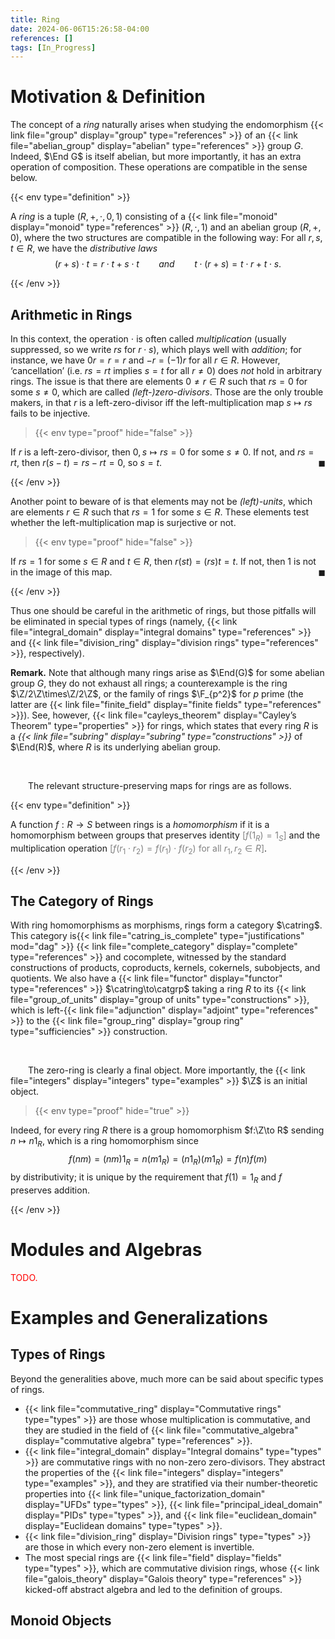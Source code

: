 ```yaml
---
title: Ring
date: 2024-06-06T15:26:58-04:00
references: []
tags: [In_Progress]
---
```


# Motivation & Definition

The concept of a *ring* naturally arises when studying the endomorphism {{< link file="group" display="group" type="references" >}} of an {{< link file="abelian_group" display="abelian" type="references" >}} group $G$. Indeed, $\End G$ is itself abelian, but more importantly, it has an extra operation of composition. These operations are compatible in the sense below.

{{< env type="definition" >}}

A *ring* is a tuple $(R,+,\cdot,0,1)$ consisting of a {{< link file="monoid" display="monoid" type="references" >}} $(R,\cdot,1)$ and an abelian group $(R,+,0)$, where the two structures are compatible in the following way: For all $r,s,t\in R$, we have the *distributive laws*
$$\begin{equation}
    (r+s)\cdot t=r\cdot t+s\cdot t\ \ \ \ \ \ \ \ \mathit{and}\ \ \ \ \ \ \ \ t\cdot(r+s)=t\cdot r+t\cdot s.
\end{equation}$$

{{< /env >}}

## Arithmetic in Rings

In this context, the operation $\cdot$ is often called *multiplication* (usually suppressed, so we write $rs$ for $r\cdot s$), which plays well with *addition*; for instance, we have $0r=r=r$ and $-r=(-1)r$ for all $r\in R$. However, ‘cancellation’ (i.e. $rs=rt$ implies $s=t$ for all $r\neq0$) does *not* hold in arbitrary rings. The issue is that there are elements $0\neq r\in R$ such that $rs=0$ for some $s\neq0$, which are called *(left-)zero-divisors*. Those are the only trouble makers, in that $r$ is a left-zero-divisor iff the left-multiplication map $s\mapsto rs$ fails to be injective.

>{{< env type="proof" hide="false" >}}

If $r$ is a left-zero-divisor, then $0,s\mapsto rs=0$ for some $s\neq0$. If not, and $rs=rt$, then $r(s-t)=rs-rt=0$, so $s=t$.<span style="float:right;">$\blacksquare$</span>

{{< /env >}}

Another point to beware of is that elements may not be *(left)-units*, which are elements $r\in R$ such that $rs=1$ for some $s\in R$. These elements test whether the left-multiplication map is surjective or not.

>{{< env type="proof" hide="false" >}}

If $rs=1$ for some $s\in R$ and $t\in R$, then $r(st)=(rs)t=t$. If not, then $1$ is not in the image of this map.<span style="float:right;">$\blacksquare$</span>

{{< /env >}}

Thus one should be careful in the arithmetic of rings, but those pitfalls will be eliminated in special types of rings (namely, {{< link file="integral_domain" display="integral domains" type="references" >}} and {{< link file="division_ring" display="division rings" type="references" >}}, respectively).

<div class="space"></div>

**Remark.** Note that although many rings arise as $\End(G)$ for some abelian group $G$, they do not exhaust all rings; a counterexample is the ring $\Z/2\Z\times\Z/2\Z$, or the family of rings $\F_{p^2}$ for $p$ prime (the latter are {{< link file="finite_field" display="finite fields" type="references" >}}). See, however, {{< link file="cayleys_theorem" display="Cayley’s Theorem" type="properties" >}} for rings, which states that every ring $R$ is a *{{< link file="subring" display="subring" type="constructions" >}}* of $\End(R)$, where $R$ is its underlying abelian group.

<br>

&emsp;&emsp;The relevant structure-preserving maps for rings are as follows.

{{< env type="definition" >}}

A function $f:R\to S$ between rings is a *homomorphism* if it is a homomorphism between groups that preserves identity <span style="color:gray">[$f(1_R)=1_S$]</span> and the multiplication operation <span style="color:gray">[$f(r_1\cdot r_2)=f(r_1)\cdot f(r_2)$ for all $r_1,r_2\in R$]</span>.

{{< /env >}}

## The Category of Rings

With ring homomorphisms as morphisms, rings form a category $\catring$. This category is{{< link file="catring_is_complete" type="justifications" mod="dag" >}} {{< link file="complete_category" display="complete" type="references" >}} and cocomplete, witnessed by the standard constructions of products, coproducts, kernels, cokernels, subobjects, and quotients. We also have a {{< link file="functor" display="functor" type="references" >}} $\catring\to\catgrp$ taking a ring $R$ to its {{< link file="group_of_units" display="group of units" type="constructions" >}}, which is left-{{< link file="adjunction" display="adjoint" type="references" >}} to the {{< link file="group_ring" display="group ring" type="sufficiencies" >}} construction.

<br>

&emsp;&emsp;The zero-ring is clearly a final object. More importantly, the {{< link file="integers" display="integers" type="examples" >}} $\Z$ is an initial object.

>{{< env type="proof" hide="true" >}}

Indeed, for every ring $R$ there is a group homomorphism $f:\Z\to R$ sending $n\mapsto n1_R$, which is a ring homomorphism since
$$\begin{equation}
    f(nm)=(nm)1_R=n(m1_R)=(n1_R)(m1_R)=f(n)f(m)
\end{equation}$$
by distributivity; it is unique by the requirement that $f(1)=1_R$ and $f$ preserves addition.

{{< /env >}}

# Modules and Algebras

<span style="color:red">TODO.</span>

# Examples and Generalizations

## Types of Rings

Beyond the generalities above, much more can be said about specific types of rings.
* {{< link file="commutative_ring" display="Commutative rings" type="types" >}} are those whose multiplication is commutative, and they are studied in the field of {{< link file="commutative_algebra" display="commutative algebra" type="references" >}}.
* {{< link file="integral_domain" display="Integral domains" type="types" >}} are commutative rings with no non-zero zero-divisors. They abstract the properties of the {{< link file="integers" display="integers" type="examples" >}}, and they are stratified via their number-theoretic properties into {{< link file="unique_factorization_domain" display="UFDs" type="types" >}}, {{< link file="principal_ideal_domain" display="PIDs" type="types" >}}, and {{< link file="euclidean_domain" display="Euclidean domains" type="types" >}}.
* {{< link file="division_ring" display="Division rings" type="types" >}} are those in which every non-zero element is invertible.
* The most special rings are {{< link file="field" display="fields" type="types" >}}, which are commutative division rings, whose {{< link file="galois_theory" display="Galois theory" type="references" >}} kicked-off abstract algebra and led to the definition of groups.

## Monoid Objects
